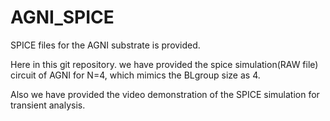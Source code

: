 # AGNI_SPICE

SPICE files for the AGNI substrate is provided.

Here in this git repository. we have provided the spice simulation(RAW file) circuit of AGNI for N=4, which mimics the BLgroup size as 4.

Also we have provided the video demonstration of the SPICE simulation for transient analysis.
